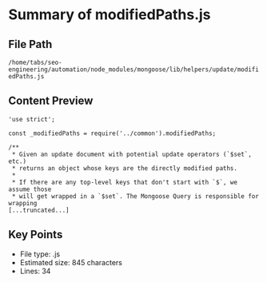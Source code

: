 # Summary of modifiedPaths.js
  
## File Path
`/home/tabs/seo-engineering/automation/node_modules/mongoose/lib/helpers/update/modifiedPaths.js`

## Content Preview
```
'use strict';

const _modifiedPaths = require('../common').modifiedPaths;

/**
 * Given an update document with potential update operators (`$set`, etc.)
 * returns an object whose keys are the directly modified paths.
 *
 * If there are any top-level keys that don't start with `$`, we assume those
 * will get wrapped in a `$set`. The Mongoose Query is responsible for wrapping
[...truncated...]
```

## Key Points
- File type: .js
- Estimated size: 845 characters
- Lines: 34
